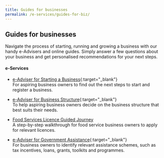 ```yaml
---
title: Guides for businesses
permalink: /e-services/guides-for-biz/
---
```


## Guides for businesses

Navigate the process of starting, running and growing a business with our handy e-Advisers and online guides. Simply answer a few questions about your business and get personalised recommendations for your next steps.

#### e-Services

- [e-Adviser for Starting a Business](https://eadviser.g2b.sg/startabusiness?src=eservices_guidesforbiz){:target="_blank"}
<br>For aspiring business owners to find out the next steps to start and register a business.

- [e-Adviser for Business Structure](https://eadviser.g2b.sg/businessstructure?src=eservices_guidesforbiz){:target="_blank"}
<br>To help aspiring business owners decide on the business structure that best suits their needs.

- [Food Services Licence Guided Journey](/licences/guided-journey/)
<br>A step-by-step walkthrough for food service business owners to apply for relevant licences.

- [e-Adviser for Government Assistance](https://gaeadviser.gobusiness.gov.sg/?src=eservices_guidesforbiz){:target="_blank"}
<br>For business owners to identify relevant assistance schemes, such as tax incentives, loans, grants, toolkits and programmes.
